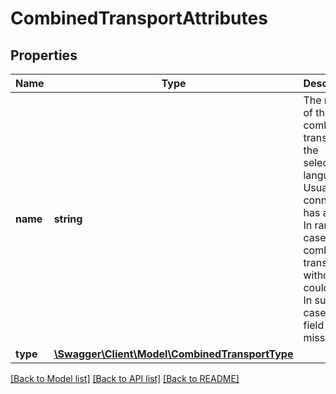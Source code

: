 # CombinedTransportAttributes

## Properties
Name | Type | Description | Notes
------------ | ------------- | ------------- | -------------
**name** | **string** | The name of the combined transport in the selected language. Usually the connection has an ID. In rare cases combined transports without ID could exist. In such cases the field is missing. | 
**type** | [**\Swagger\Client\Model\CombinedTransportType**](CombinedTransportType.md) |  | 

[[Back to Model list]](../../README.md#documentation-for-models) [[Back to API list]](../../README.md#documentation-for-api-endpoints) [[Back to README]](../../README.md)

